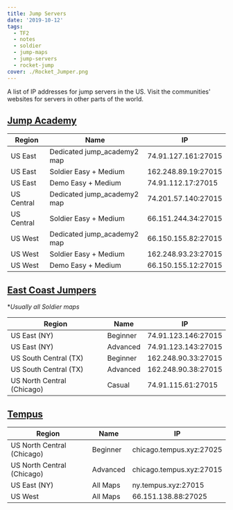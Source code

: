 ```yaml
---
title: Jump Servers
date: '2019-10-12'
tags:
  - TF2
  - notes
  - soldier
  - jump-maps
  - jump-servers
  - rocket-jump
cover: ./Rocket_Jumper.png
---
```


A list of IP addresses for jump servers in the US. Visit the communities' websites for servers in other parts of the world.

<!-- endexcerpt -->

## [Jump Academy](https://jumpacademy.tf/servers)

| Region     | Name                        | IP                  |
| ---------- | --------------------------- | ------------------- |
| US East    | Dedicated jump_academy2 map | 74.91.127.161:27015 |
| US East    | Soldier Easy + Medium       | 162.248.89.19:27015 |
| US East    | Demo Easy + Medium          | 74.91.112.17:27015  |
| US Central | Dedicated jump_academy2 map | 74.201.57.140:27015 |
| US Central | Soldier Easy + Medium       | 66.151.244.34:27015 |
| US West    | Dedicated jump_academy2 map | 66.150.155.82:27015 |
| US West    | Soldier Easy + Medium       | 162.248.93.23:27015 |
| US West    | Demo Easy + Medium          | 66.150.155.12:27015 |

## [East Coast Jumpers](https://steamcommunity.com/groups/ECJump)

\*_Usually all Soldier maps_

| Region                     | Name     | IP                  |
| -------------------------- | -------- | ------------------- |
| US East (NY)               | Beginner | 74.91.123.146:27015 |
| US East (NY)               | Advanced | 74.91.123.143:27015 |
| US South Central (TX)      | Beginner | 162.248.90.33:27015 |
| US South Central (TX)      | Advanced | 162.248.90.38:27015 |
| US North Central (Chicago) | Casual   | 74.91.115.61:27015  |

## [Tempus](https://tempus.xyz/servers)

| Region                     | Name     | IP                       |
| -------------------------- | -------- | ------------------------ |
| US North Central (Chicago) | Beginner | chicago.tempus.xyz:27025 |
| US North Central (Chicago) | Advanced | chicago.tempus.xyz:27015 |
| US East (NY)               | All Maps | ny.tempus.xyz:27015      |
| US West                    | All Maps | 66.151.138.88:27025      |
